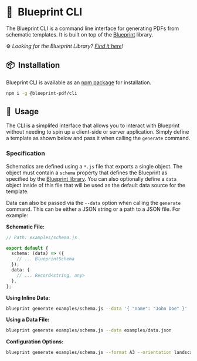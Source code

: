 # 🚧&nbsp; Blueprint  CLI

The Blueprint CLI is a command line interface for generating PDFs from schematic templates. It is built on top of the [Blueprint](https://github.com/robbiesymonds/Blueprint) library.


⚙️ *Looking for the Blueprint Library? [Find it here](https://www.npmjs.com/package/blueprint-pdf)!*


## 📦&nbsp; Installation

Blueprint CLI is available as an [npm package](https://www.npmjs.com/package/@blueprint-pdf/cli) for installation.

```sh
npm i -g @blueprint-pdf/cli
```

## 🚀&nbsp; Usage

The CLI is a simplifed interface that allows you to interact with Blueprint without needing to spin up a client-side or server application. Simply define a template as shown below and pass it when calling the `generate` command.

### Specification
Schematics are defined using a `*.js` file that exports a single object. The object must contain a `schema` property that defines the Blueprint as specified by the [Blueprint library](https://github.com/robbiesymonds/Blueprint). You can also optionally define a `data` object inside of this file that will be used as the default data source for the template.

Data can also be passed via the `--data` option when calling the `generate` command. This can be either a JSON string or a path to a JSON file. For example:

**Schematic File:**
```ts
// Path: examples/schema.js

export default {
  schema: (data) => ({
    // ... BlueprintSchema
  });
  data: {
    // ... Record<string, any>
  },
};
```

**Using Inline Data:**
```sh
blueprint generate examples/schema.js --data '{ "name": "John Doe" }'
```

**Using a Data File:**
```sh
blueprint generate examples/schema.js --data examples/data.json
```

**Configuration Options:**
```sh
blueprint generate examples/schema.js --format A3 --orientation landscape
```
